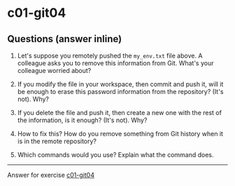 # c01-git04

## Questions (answer inline)

1. Let's suppose you remotely pushed the `my_env.txt` file above. A colleague asks you to remove this information from Git. What's your colleague worried about?


2. If you modify the file in your workspace, then commit and push it, will it be enough to erase this password information from the repository? (It's not). Why?


3. If you delete the file and push it, then create a new one with the rest of the information, is it enough? (It's not). Why?


4. How to fix this? How do you remove something from Git history when it is in the remote repository?


5. Which commands would you use? Explain what the command does.
   

***
Answer for exercise [c01-git04](https://github.com/devopsacademyau/academy/blob/23cc1dfa31e85651e3cdc1b0ef38da21518841ba/classes/01class/exercises/c01-git04/README.md)